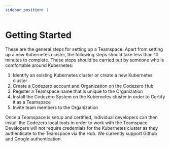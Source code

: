 ```yaml
---
sidebar_position: 1
---
```


# Getting Started

These are the general steps for setting up a Teamspace. Apart from setting up a new Kubernetes cluster, the following steps should take less than 10 minutes to complete. These steps should be carried out by someone who is comfortable around Kubernetes:

1. Identify an existing Kubernetes cluster or create a new Kubernetes cluster
1. Create a Codezero account and Organization on the Codezero Hub
1. Register a Teamspace name that is unique to the Organization
1. Install the Codezero System on the Kubernetes cluster in order to Certify it as a Teamspace
1. Invite team members to the Organization

Once a Teamspace is setup and certified, individual developers can then install the Codezero local tools in order to work with the Teamspace. Developers will not require credentials for the Kubernetes cluster as they authenticate to the Teamspace via the Hub. We currently support Github and Google authentication.
